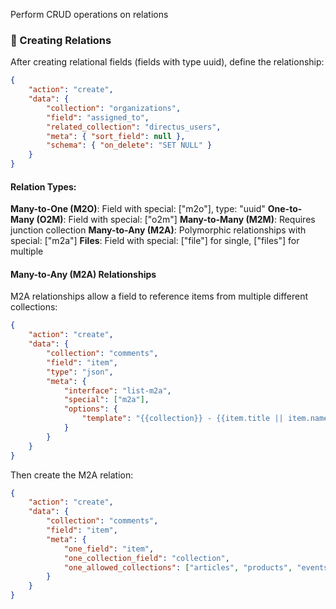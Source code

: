 Perform CRUD operations on relations

### 📘 Creating Relations

After creating relational fields (fields with type uuid), define the relationship:

```json
{
	"action": "create",
	"data": {
		"collection": "organizations",
		"field": "assigned_to",
		"related_collection": "directus_users",
		"meta": { "sort_field": null },
		"schema": { "on_delete": "SET NULL" }
	}
}
```

#### Relation Types:

**Many-to-One (M2O)**: Field with special: ["m2o"], type: "uuid" **One-to-Many (O2M)**: Field with special: ["o2m"]
**Many-to-Many (M2M)**: Requires junction collection **Many-to-Any (M2A)**: Polymorphic relationships with special:
["m2a"] **Files**: Field with special: ["file"] for single, ["files"] for multiple

#### Many-to-Any (M2A) Relationships

M2A relationships allow a field to reference items from multiple different collections:

```json
{
	"action": "create",
	"data": {
		"collection": "comments",
		"field": "item",
		"type": "json",
		"meta": {
			"interface": "list-m2a",
			"special": ["m2a"],
			"options": {
				"template": "{{collection}} - {{item.title || item.name}}"
			}
		}
	}
}
```

Then create the M2A relation:

```json
{
	"action": "create",
	"data": {
		"collection": "comments",
		"field": "item",
		"meta": {
			"one_field": "item",
			"one_collection_field": "collection",
			"one_allowed_collections": ["articles", "products", "events"]
		}
	}
}
```

